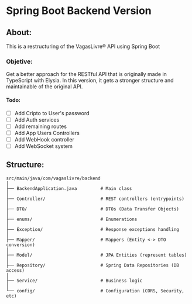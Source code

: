 # Spring Boot Backend Version

## About:
This is a restructuring of the VagasLivre® API using Spring Boot
### Objetive:
Get a better approach for the RESTful API that is originally made in TypeScript with Elysia.
In this version, it gets a stronger structure and maintainable of the original API.

#### Todo:

- [ ] Add Cripto to User's password
- [ ] Add Auth services
- [ ] Add remaining routes
- [ ] Add App Users Controllers
- [ ] Add WebHook controller
- [ ] Add WebSocket system

## Structure:
```
src/main/java/com/vagaslivre/backend
│
├── BackendApplication.java         # Main class
│
├── Controller/                     # REST controllers (entrypoints)
│
├── DTO/                            # DTOs (Data Transfer Objects)
│
├── enums/                          # Enumerations
│
├── Exception/                      # Response exceptions handling
│
├── Mapper/                         # Mappers (Entity <-> DTO conversion)
│
├── Model/                          # JPA Entities (represent tables)
│
├── Repository/                     # Spring Data Repositories (DB access)
│
├── Service/                        # Business logic
│
└── config/                         # Configuration (CORS, Security, etc)
```